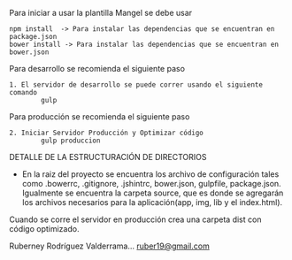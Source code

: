 Para iniciar a usar la plantilla Mangel se debe usar
    
    npm install  -> Para instalar las dependencias que se encuentran en package.json
    bower install -> Para instalar las dependencias que se encuentran en bower.json

Para desarrollo se recomienda el siguiente paso

    1. El servidor de desarrollo se puede correr usando el siguiente comando
            gulp

Para producción se recomienda el siguiente paso


    2. Iniciar Servidor Producción y Optimizar código
            gulp produccion

DETALLE DE LA ESTRUCTURACIÓN DE DIRECTORIOS

- En la raiz del proyecto se encuentra los archivo de configuración tales como
.bowerrc, .gitignore, .jshintrc, bower.json, gulpfile, package.json. Igualmente se encuentra 
la carpeta source, que es donde se agregarán los archivos necesarios para la aplicación(app,
img, lib y el index.html).

Cuando se corre el servidor en producción crea una carpeta dist con código optimizado.

Ruberney Rodríguez Valderrama...
ruber19@gmail.com